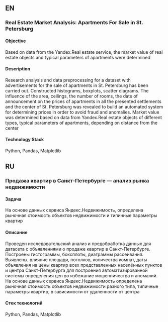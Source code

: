 ## EN 

### Real Estate Market Analysis: Apartments For Sale in St. Petersburg

#### Objective
Based on data from the Yandex.Real estate service, the market value of real estate objects and typical parameters of apartments were determined

#### Description
Research analysis and data preprocessing for a dataset with advertisements for the sale of apartments in St. Petersburg has been carried out. Constructed histograms, boxplots, scatter diagrams.
The influence of the area, ceilings, the number of rooms, the date of announcement on the prices of apartments in all the presented settlements and the center of St. Petersburg was revealed to build an automated system for determining prices in order to avoid fraud and anomalies.
Market value was determined based on data from Yandex.Real estate objects of different types, typical parameters of apartments, depending on
distance from the center

#### Technology Stack
Python, Pandas, Matplotlib

## RU 

### Продажа квартир в Санкт-Петербурге — анализ рынка недвижимости

#### Задача
На основе данных сервиса Яндекс.Недвижимость, определена рыночная стоимость объектов недвижимости и типичные параметры квартир

#### Описание
Проведен исследовательский анализ и предобработка данных для датасета с объявлениями о продаже квартир в Санкт-Петербурге. Построены гистограммы, боксплоты, диаграммы рассеивания.
Выявлены, влияние площади, потолков, количества комнат, даты объявления на цены квартир всех представленных населённых пунктов и центра Санкт-Петербурга для построения автоматизированной системы определения цен во избежание мошенничества и аномалий.
На основе данных сервиса Яндекс.Недвижимость определена рыночная стоимость объектов недвижимости разного типа, типичные параметры квартир, в зависимости от
удаленности от центра

#### Стек технологий
Python, Pandas, Matplotlib
